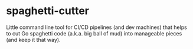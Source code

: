 # spaghetti-cutter
Little command line tool for CI/CD pipelines (and dev machines) that helps to cut Go spaghetti code (a.k.a. big ball of mud) into manageable pieces (and keep it that way).
